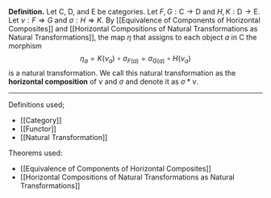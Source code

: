 **Definition.** Let $\mathsf{C}$, $\mathsf{D}$, and $\mathsf{E}$ be categories. Let $F,G:\mathsf{C}\to \mathsf{D}$ and $H,K:\mathsf{D}\to \mathsf{E}$. Let $\nu:F\Rightarrow G$ and $\sigma:H\Rightarrow K$. By [[Equivalence of Components of Horizontal Composites]] and [[Horizontal Compositions of Natural Transformations as Natural Transformations]], the map $\eta$ that assigns to each object $a$ in $\mathsf{C}$ the morphism $$\eta_{a}=K(\nu_{a})\circ \sigma_{F(a)}=\sigma_{G(a)}\circ H(\nu_{a})$$is a natural transformation. We call this natural transformation as the **horizontal composition** of $\nu$ and $\sigma$ and denote it as $\sigma*\nu$.
***
Definitions used;
- [[Category]]
- [[Functor]]
- [[Natural Transformation]]

Theorems used:
- [[Equivalence of Components of Horizontal Composites]]
- [[Horizontal Compositions of Natural Transformations as Natural Transformations]]